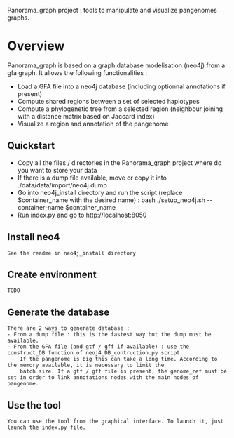 Panorama_graph project : tools to manipulate and visualize pangenomes graphs.

# Overview
Panorama_graph is based on a graph database modelisation (neo4j) from a gfa graph.
It allows the following functionalities : 
- Load a GFA file into a neo4j database (including optionnal annotations if present)
- Compute shared regions between a set of selected haplotypes
- Compute a phylogenetic tree from a selected region (neighbour joining with a distance matrix based on Jaccard index)
- Visualize a region and annotation of the pangenome

## Quickstart
- Copy all the files / directories in the Panorama_graph project where do you want to store your data
- If there is a dump file available, move or copy it into ./data/data/import/neo4j.dump
- Go into neo4j_install directory and run the script (replace $container_name with the desired name) : bash ./setup_neo4j.sh --container-name $container_name
- Run index.py and go to http://localhost:8050

## Install neo4
    See the readme in neo4j_install directory

## Create environment
    TODO

## Generate the database
    There are 2 ways to generate database :
    - From a dump file : this is the fastest way but the dump must be available.
    - From the GFA file (and gtf / gff if available) : use the construct_DB function of neoj4_DB_contruction.py script. 
        If the pangenome is big this can take a long time. According to the memory available, it is necessary to limit the 
        batch size. If a gtf / gff file is present, the genome_ref must be set in order to link annotations nodes with the main nodes of pangenome.

## Use the tool
    You can use the tool from the graphical interface. To launch it, just launch the index.py file.